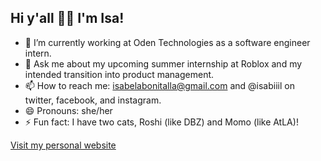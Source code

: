 ## Hi y'all 👋🏻 I'm Isa!

- 🔭 I’m currently working at Oden Technologies as a software engineer intern.
- 💬 Ask me about my upcoming summer internship at Roblox and my intended transition into product management.
- 📫 How to reach me: isabelabonitalla@gmail.com and @isabiiil on twitter, facebook, and instagram.
- 😄 Pronouns: she/her
- ⚡ Fun fact: I have two cats, Roshi (like DBZ) and Momo (like AtLA)!

[Visit my personal website](http://isabiiil.tech/)

<!--
**isabiiil/isabiiil** is a ✨ _special_ ✨ repository because its `README.md` (this file) appears on your GitHub profile.

Here are some ideas to get you started:

- 🔭 I’m currently working on ...
- 🌱 I’m currently learning ...
- 👯 I’m looking to collaborate on ...
- 🤔 I’m looking for help with ...
- 💬 Ask me about ...
- 📫 How to reach me: ...
- 😄 Pronouns: ...
- ⚡ Fun fact: ...
-->
